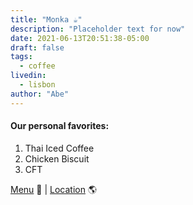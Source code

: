 ```yaml
---
title: "Monka ☕️"
description: "Placeholder text for now"
date: 2021-06-13T20:51:38-05:00
draft: false
tags:
  - coffee
livedin:
  - lisbon
author: "Abe"
---
```


#### Our personal favorites:

1. Thai Iced Coffee
2. Chicken Biscuit
3. CFT

[Menu](https://www.betterhalfbar.com/menu) 📖  |  [Location](https://g.page/betterhalfbar?share) 🌎
